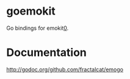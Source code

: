 goemokit
========

Go bindings for emokit[0]. 

Documentation
=============

http://godoc.org/github.com/fractalcat/emogo

[0]: https://github.com/openyou/emokit
